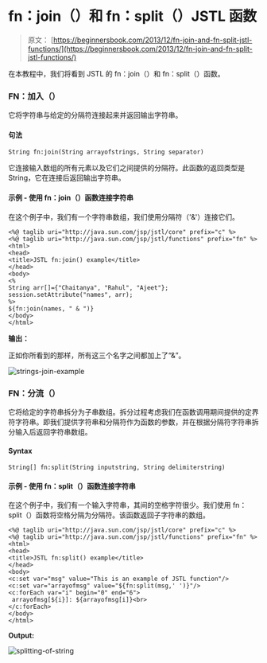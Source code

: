 # fn：join（）和 fn：split（）JSTL 函数

> 原文： [https://beginnersbook.com/2013/12/fn-join-and-fn-split-jstl-functions/](https://beginnersbook.com/2013/12/fn-join-and-fn-split-jstl-functions/)

在本教程中，我们将看到 JSTL 的 fn：join（）和 fn：split（）函数。

### FN：加入（）

它将字符串与给定的分隔符连接起来并返回输出字符串。

#### 句法

```
String fn:join(String arrayofstrings, String separator)
```

它连接输入数组的所有元素以及它们之间提供的分隔符。此函数的返回类型是 String，它在连接后返回输出字符串。

#### 示例 - 使用 fn：join（）函数连接字符串

在这个例子中，我们有一个字符串数组，我们使用分隔符（'&amp;'）连接它们。

```
<%@ taglib uri="http://java.sun.com/jsp/jstl/core" prefix="c" %>
<%@ taglib uri="http://java.sun.com/jsp/jstl/functions" prefix="fn" %>
<html>
<head>
<title>JSTL fn:join() example</title>
</head>
<body>
<%
String arr[]={"Chaitanya", "Rahul", "Ajeet"};
session.setAttribute("names", arr);
%>
${fn:join(names, " & ")}
</body>
</html>
```

**输出：**

正如你所看到的那样，所有这三个名字之间都加上了“&amp;”。

![strings-join-example](../Images/f6a3cd25775035ab6fe316c776f4e69f.jpg)

### FN：分流（）

它将给定的字符串拆分为子串数组。拆分过程考虑我们在函数调用期间提供的定界符字符串。即我们提供字符串和分隔符作为函数的参数，并在根据分隔符字符串拆分输入后返回字符串数组。

#### Syntax

```
String[] fn:split(String inputstring, String delimiterstring)
```

#### 示例 - 使用 fn：split（）函数连接字符串

在这个例子中，我们有一个输入字符串，其间的空格字符很少。我们使用 fn：split（）函数将空格分隔为分隔符。该函数返回子字符串的数组。

```
<%@ taglib uri="http://java.sun.com/jsp/jstl/core" prefix="c" %>
<%@ taglib uri="http://java.sun.com/jsp/jstl/functions" prefix="fn" %>
<html>
<head>
<title>JSTL fn:split() example</title>
</head>
<body>
<c:set var="msg" value="This is an example of JSTL function"/>
<c:set var="arrayofmsg" value="${fn:split(msg,' ')}"/>
<c:forEach var="i" begin="0" end="6">
 arrayofmsg[${i}]: ${arrayofmsg[i]}<br>
</c:forEach>
</body>
</html>
```

**Output:**

![splitting-of-string](../Images/de485b3c2f418883cc37ce09936dfdff.jpg)